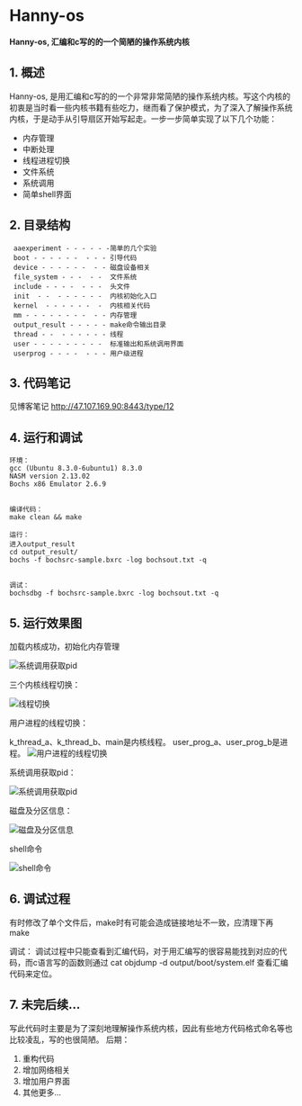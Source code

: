 # Hanny-os

**Hanny-os, 汇编和c写的的一个简陋的操作系统内核**

## 1. 概述
Hanny-os, 是用汇编和c写的的一个非常非常简陋的操作系统内核。写这个内核的初衷是当时看一些内核书籍有些吃力，继而看了保护模式，为了深入了解操作系统内核，于是动手从引导扇区开始写起走。一步一步简单实现了以下几个功能：
- 内存管理
- 中断处理
- 线程进程切换
- 文件系统
- 系统调用
- 简单shell界面

## 2. 目录结构

     aaexperiment - - - - - -简单的几个实验
     boot - - - - - -  - - - 引导代码
	 device - - - - - -  - - 磁盘设备相关
	 file_system - - -  - -  文件系统
	 include - - - -  - - -  头文件
	 init  - -  - - - - - -  内核初始化入口
	 kernel  - - - - - -  -  内核相关代码
	 mm - - - - - - - -  - - 内存管理
	 output_result - - - - - make命令输出目录
	 thread - -  - - - - - - 线程
	 user - - - - - - - - -  标准输出和系统调用界面
	 userprog - - - -  - - - 用户级进程

## 3. 代码笔记
 见博客笔记 http://47.107.169.90:8443/type/12
## 4. 运行和调试
    环境：
    gcc (Ubuntu 8.3.0-6ubuntu1) 8.3.0 
    NASM version 2.13.02
    Bochs x86 Emulator 2.6.9


    编译代码：
    make clean && make
    
    运行：
    进入output_result
    cd output_result/
    bochs -f bochsrc-sample.bxrc -log bochsout.txt -q
    
    
    调试：
    bochsdbg -f bochsrc-sample.bxrc -log bochsout.txt -q
## 5. 运行效果图

   加载内核成功，初始化内存管理
   
   ![系统调用获取pid](http://47.107.169.90/images/2019-07-28/1564288684-a931b4cc-fa81-4add-af51-7b93f18cb2c4.png "系统调用获取pid")
   
   
   三个内核线程切换：
   
   ![线程切换](http://47.107.169.90/images/2019-07-26/1564101717-c541a8e6-3810-447f-9948-53ecfdca0570.png "线程切换")
   
   
   用户进程的线程切换：
   
   k_thread_a、k_thread_b、main是内核线程。
   user_prog_a、user_prog_b是进程。
   ![用户进程的线程切换](http://47.107.169.90/images/2019-07-27/1564236501-fb6e34b3-578c-4f7c-8da5-3ef91cd31bbe.png "用户进程的线程切换")
   
  系统调用获取pid：
  
  ![系统调用获取pid](http://47.107.169.90/images/2019-07-27/1564240791-0e015615-1416-4534-87f5-548ba901970d.png "系统调用获取pid")
   
  磁盘及分区信息：
  
  ![磁盘及分区信息](http://47.107.169.90/images/2019-07-28/1564289044-fcc85875-0521-4a57-964a-0337ff6dbcef.png "磁盘及分区信息")
   
  shell命令
  
  ![shell命令](http://47.107.169.90/images/2019-07-28/1564289438-3fb295b2-d868-4463-bac8-6fc352debd71.png "shell命令")


## 6. 调试过程
   有时修改了单个文件后，make时有可能会造成链接地址不一致，应清理下再make
   
   调试：
   调试过程中只能查看到汇编代码，对于用汇编写的很容易能找到对应的代码，而c语言写的函数则通过
   cat objdump -d output/boot/system.elf 
   查看汇编代码来定位。

## 7. 未完后续...
  写此代码时主要是为了深刻地理解操作系统内核，因此有些地方代码格式命名等也比较凌乱，写的也很简陋。
  后期：
  1. 重构代码
  2. 增加网络相关
  3. 增加用户界面
  4. 其他更多...
